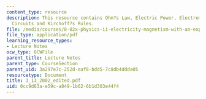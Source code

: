 ```yaml
---
content_type: resource
description: This resource contains Ohm?s Law, Electric Power, Electromotive Force,
  Circuits and Kirchoff?s Rules.
file: /media/courses/8-02x-physics-ii-electricity-magnetism-with-an-experimental-focus-spring-2005/0cc9d63ae59ca8491b626b1d303e44f4_3_13_2002_edited.pdf
file_type: application/pdf
learning_resource_types:
- Lecture Notes
ocw_type: OCWFile
parent_title: Lecture Notes
parent_type: CourseSection
parent_uid: 3a297e7c-252d-eaf8-bdd5-7c8db4ddda05
resourcetype: Document
title: 3_13_2002_edited.pdf
uid: 0cc9d63a-e59c-a849-1b62-6b1d303e44f4
---
```

